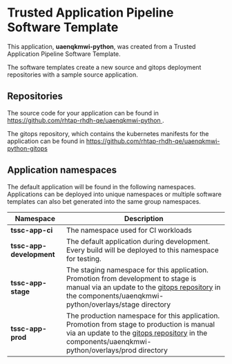 # Trusted Application Pipeline Software Template

This application, **uaenqkmwi-python**, was created from a Trusted Application Pipeline Software Template.

The software templates create a new source and gitops deployment repositories with a sample source application. 

## Repositories

The source code for your application can be found in [https://github.com/rhtap-rhdh-qe/uaenqkmwi-python ](https://github.com/rhtap-rhdh-qe/uaenqkmwi-python ).
 
The gitops repository, which contains the kubernetes manifests for the application can be found in 
[https://github.com/rhtap-rhdh-qe/uaenqkmwi-python-gitops ](https://github.com/rhtap-rhdh-qe/uaenqkmwi-python-gitops ) 

## Application namespaces 

The default application will be found in the following namespaces. Applications can be deployed into unique namespaces or multiple software templates can also bet generated into the same group namespaces.  

|  Namespace   |  Description   |  
| -------- | -------- |
| **tssc-app-ci** | The namespace used for CI workloads |
| **tssc-app-development** | The default application during development. Every build will be deployed to this namespace for testing. |
| **tssc-app-stage** | The staging namespace for this application. Promotion from development to stage is manual via an update to the [gitops repository](https://github.com/rhtap-rhdh-qe/uaenqkmwi-python-gitops ) in the components/uaenqkmwi-python/overlays/stage directory |
| **tssc-app-prod** | The production namespace for this application. Promotion from stage to production is manual via an update to the [gitops repository](https://github.com/rhtap-rhdh-qe/uaenqkmwi-python-gitops ) in the components/uaenqkmwi-python/overlays/prod directory |